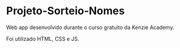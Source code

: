 # Projeto-Sorteio-Nomes
 Web app desenvolvido durante o curso gratuito da Kenzie Academy.

 Foi utilizado HTML, CSS e JS.
